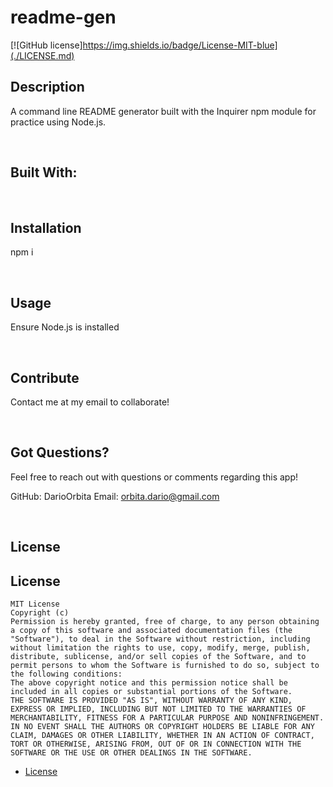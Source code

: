 # readme-gen

  [![GitHub license]https://img.shields.io/badge/License-MIT-blue](./LICENSE.md)

  ## **Description**
  A command line README generator built with the Inquirer npm module for practice using Node.js.

  <br/>

  ## **Built With:**

  <br/>

  ## **Installation**
  npm i

  <br/>

  ## **Usage**
  Ensure Node.js is installed 

  <br/>

  ## **Contribute**
  Contact me at my email to collaborate!

  <br/>

  ## **Got Questions?**
  Feel free to reach out with questions or comments regarding this app! 

  GitHub: DarioOrbita
  Email: orbita.dario@gmail.com

  <br/>

  ## **License**
  ## License
    MIT License
    Copyright (c)
    Permission is hereby granted, free of charge, to any person obtaining a copy of this software and associated documentation files (the "Software"), to deal in the Software without restriction, including without limitation the rights to use, copy, modify, merge, publish, distribute, sublicense, and/or sell copies of the Software, and to permit persons to whom the Software is furnished to do so, subject to the following conditions:
    The above copyright notice and this permission notice shall be included in all copies or substantial portions of the Software.
    THE SOFTWARE IS PROVIDED "AS IS", WITHOUT WARRANTY OF ANY KIND, EXPRESS OR IMPLIED, INCLUDING BUT NOT LIMITED TO THE WARRANTIES OF MERCHANTABILITY, FITNESS FOR A PARTICULAR PURPOSE AND NONINFRINGEMENT. IN NO EVENT SHALL THE AUTHORS OR COPYRIGHT HOLDERS BE LIABLE FOR ANY CLAIM, DAMAGES OR OTHER LIABILITY, WHETHER IN AN ACTION OF CONTRACT, TORT OR OTHERWISE, ARISING FROM, OUT OF OR IN CONNECTION WITH THE SOFTWARE OR THE USE OR OTHER DEALINGS IN THE SOFTWARE.
    
  - [License](#license)
  
